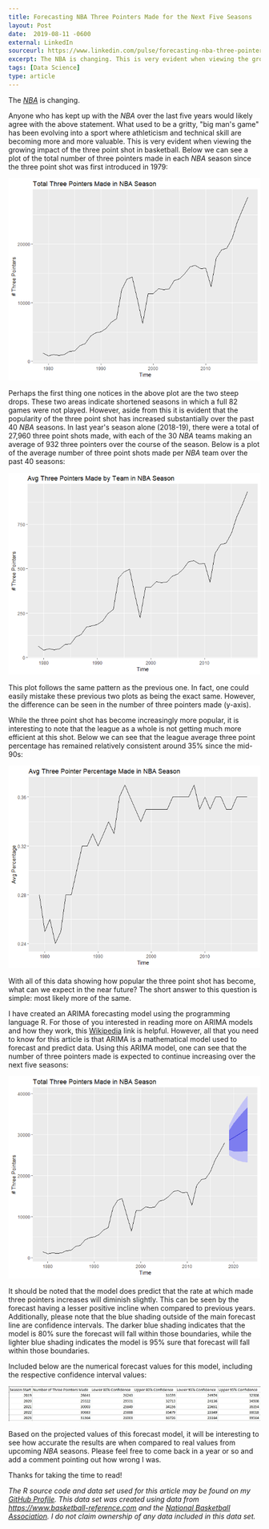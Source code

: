 ```yaml
---
title: Forecasting NBA Three Pointers Made for the Next Five Seasons
layout: Post
date:  2019-08-11 -0600
external: LinkedIn
sourceurl: https://www.linkedin.com/pulse/forecasting-nba-three-pointers-made-next-five-seasons-mccollum/
excerpt: The NBA is changing. This is very evident when viewing the growing impact of the three point shot in basketball.
tags: [Data Science]
type: article
---
```


The *[NBA](https://www.nba.com/)* is changing.

Anyone who has kept up with the *NBA* over the last five years would likely agree with the above statement. What used to be a gritty, "big man's game" has been evolving into a sport where athleticism and technical skill are becoming more and more valuable. This is very evident when viewing the growing impact of the three point shot in basketball. Below we can see a plot of the total number of three pointers made in each *NBA* season since the three point shot was first introduced in 1979:

<img src="/assets/images/TotalThreesPlot.png" class="rounded w-75">

Perhaps the first thing one notices in the above plot are the two steep drops. These two areas indicate shortened seasons in which a full 82 games were not played. However, aside from this it is evident that the popularity of the three point shot has increased substantially over the past 40 *NBA* seasons. In last year's season alone (2018-19), there were a total of 27,960 three point shots made, with each of the 30 *NBA* teams making an average of 932 three pointers over the course of the season. Below is a plot of the average number of three point shots made per *NBA* team over the past 40 seasons:

<img src="/assets/images/ThreePointTeamAvg.png" class="rounded w-75">

This plot follows the same pattern as the previous one. In fact, one could easily mistake these previous two plots as being the exact same. However, the difference can be seen in the number of three pointers made (y-axis).

While the three point shot has become increasingly more popular, it is interesting to note that the league as a whole is not getting much more efficient at this shot. Below we can see that the league average three point percentage has remained relatively consistent around 35% since the mid-90s:

<img src="/assets/images/AvgPercentage.png" class="rounded w-75">

With all of this data showing how popular the three point shot has become, what can we expect in the near future? The short answer to this question is simple: most likely more of the same.

I have created an ARIMA forecasting model using the programming language R. For those of you interested in reading more on ARIMA models and how they work, this [Wikipedia](https://en.wikipedia.org/wiki/Autoregressive_integrated_moving_average) link is helpful. However, all that you need to know for this article is that ARIMA is a mathematical model used to forecast and predict data. Using this ARIMA model, one can see that the number of three pointers made is expected to continue increasing over the next five seasons:

<img src="/assets/images/ForecastThreePointers.png" class="rounded w-75">

It should be noted that the model does predict that the rate at which made three pointers increases will diminish slightly. This can be seen by the forecast having a lesser positive incline when compared to previous years. Additionally, please note that the blue shading outside of the main forecast line are confidence intervals. The darker blue shading indicates that the model is 80% sure the forecast will fall within those boundaries, while the lighter blue shading indicates the model is 95% sure that forecast will fall within those boundaries.

Included below are the numerical forecast values for this model, including the respective confidence interval values:

<img src="/assets/images/ForecastNumericalValues.jpg" class="rounded w-75">

Based on the projected values of this forecast model, it will be interesting to see how accurate the results are when compared to real values from upcoming *NBA* seasons. Please feel free to come back in a year or so and add a comment pointing out how wrong I was.

Thanks for taking the time to read!

*The R source code and data set used for this article may be found on my [GitHub Profile](https://github.com/frederickm13/data-science/tree/master/ForecastingNbaThreePointers). This data set was created using data from https://www.basketball-reference.com and the [National Basketball Association](https://www.nba.com/). I do not claim ownership of any data included in this data set.*